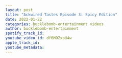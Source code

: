 ```yaml
---
layout: post
title: "Ackwired Tastes Episode 3: Spicy Edition"
date: 2022-01-22
categories: bucklebomb-entertainment videos
author: bucklebomb-entertainment
spotify_track_id: 
youtube_video_id: df6MOZxpU4w
apple_track_id: 
youtube_metadata: 
---
```

